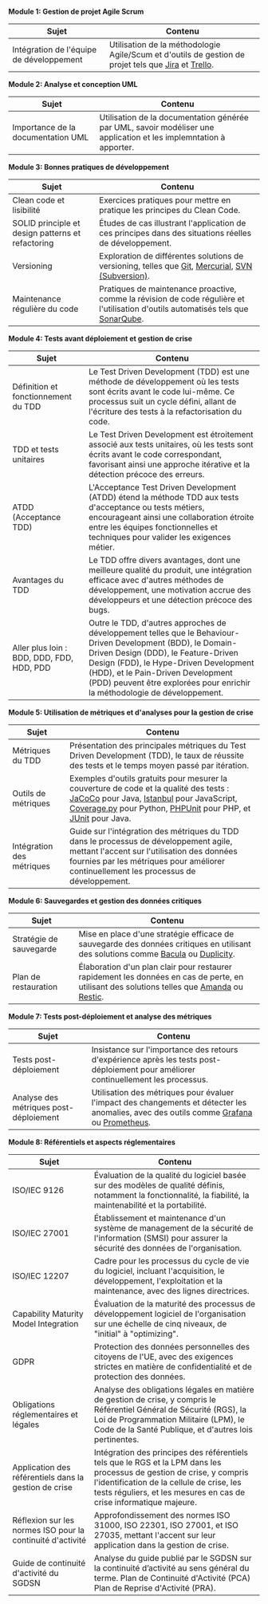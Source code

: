**Module 1: Gestion de projet Agile Scrum**

| Sujet                                              | Contenu                                                                                                       |
|----------------------------------------------------|---------------------------------------------------------------------------------------------------------------|
| Intégration de l'équipe de développement           | Utilisation de la méthodologie Agile/Scum et d'outils de gestion de projet tels que [Jira](https://www.atlassian.com/software/jira) et [Trello](https://trello.com/).                                     |

**Module 2: Analyse et conception UML**

| Sujet                                | Contenu                                                                                          |
|--------------------------------------|--------------------------------------------------------------------------------------------------|
| Importance de la documentation UML   | Utilisation de la documentation générée par UML, savoir modéliser une application et les implemntation à apporter. |

**Module 3: Bonnes pratiques de développement**

| Sujet                                       | Contenu                                                                                                                                                                    |
|---------------------------------------------|----------------------------------------------------------------------------------------------------------------------------------------------------------------------------|
| Clean code et lisibilité                    | Exercices pratiques pour mettre en pratique les principes du Clean Code.                                                                                                   |
| SOLID principle et design patterns et refactoring          | Études de cas illustrant l'application de ces principes dans des situations réelles de développement.                                                                   |
| Versioning                                  | Exploration de différentes solutions de versioning, telles que [Git](https://git-scm.com/), [Mercurial](https://www.mercurial-scm.org/), [SVN (Subversion)](https://subversion.apache.org/). |                                                            |
| Maintenance régulière du code               | Pratiques de maintenance proactive, comme la révision de code régulière et l'utilisation d'outils automatisés tels que [SonarQube](https://www.sonarqube.org/).                  |

**Module 4: Tests avant déploiement et gestion de crise**

| Sujet                                      | Contenu                                                                                                                                                                 |
|--------------------------------------------|-------------------------------------------------------------------------------------------------------------------------------------------------------------------------|
| Définition et fonctionnement du TDD | Le Test Driven Development (TDD) est une méthode de développement où les tests sont écrits avant le code lui-même. Ce processus suit un cycle défini, allant de l'écriture des tests à la refactorisation du code.   |
| TDD et tests unitaires | Le Test Driven Development est étroitement associé aux tests unitaires, où les tests sont écrits avant le code correspondant, favorisant ainsi une approche itérative et la détection précoce des erreurs.  |
| ATDD (Acceptance TDD) | L'Acceptance Test Driven Development (ATDD) étend la méthode TDD aux tests d'acceptance ou tests métiers, encourageant ainsi une collaboration étroite entre les équipes fonctionnelles et techniques pour valider les exigences métier.  |
| Avantages du TDD | Le TDD offre divers avantages, dont une meilleure qualité du produit, une intégration efficace avec d'autres méthodes de développement, une motivation accrue des développeurs et une détection précoce des bugs. |
| Aller plus loin : BDD, DDD, FDD, HDD, PDD | Outre le TDD, d'autres approches de développement telles que le Behaviour-Driven Development (BDD), le Domain-Driven Design (DDD), le Feature-Driven Design (FDD), le Hype-Driven Development (HDD), et le Pain-Driven Development (PDD) peuvent être explorées pour enrichir la méthodologie de développement.|

**Module 5: Utilisation de métriques et d'analyses pour la gestion de crise**  

| Sujet                          | Contenu                                                                                                                 |
|--------------------------------|-------------------------------------------------------------------------------------------------------------------------|
| Métriques du TDD | Présentation des principales métriques du Test Driven Development (TDD), le taux de réussite des tests et le temps moyen passé par itération. |
| Outils de métriques | Exemples d'outils gratuits pour mesurer la couverture de code et la qualité des tests : [JaCoCo](https://www.jacoco.org/) pour Java, [Istanbul](https://istanbul.js.org/) pour JavaScript, [Coverage.py](https://coverage.readthedocs.io/en/coverage-5.5/) pour Python, [PHPUnit](https://phpunit.de/) pour PHP, et [JUnit](https://junit.org/junit5/) pour Java. |
| Intégration des métriques | Guide sur l'intégration des métriques du TDD dans le processus de développement agile, mettant l'accent sur l'utilisation des données fournies par les métriques pour améliorer continuellement les processus de développement.  |  


**Module 6: Sauvegardes et gestion des données critiques**

| Sujet                            | Contenu                                                                                                           |
|----------------------------------|-------------------------------------------------------------------------------------------------------------------|
| Stratégie de sauvegarde          | Mise en place d'une stratégie efficace de sauvegarde des données critiques en utilisant des solutions  comme [Bacula](https://www.bacula.org/) ou [Duplicity](http://duplicity.nongnu.org/). |
| Plan de restauration              | Élaboration d'un plan clair pour restaurer rapidement les données en cas de perte, en utilisant des solutions  telles que [Amanda](https://www.amanda.org/) ou [Restic](https://restic.net/).           |

**Module 7: Tests post-déploiement et analyse des métriques**

| Sujet                              | Contenu                                                                                                             |
|------------------------------------|---------------------------------------------------------------------------------------------------------------------|
| Tests post-déploiement              | Insistance sur l'importance des retours d'expérience après les tests post-déploiement pour améliorer continuellement les processus.                                               |
| Analyse des métriques post-déploiement | Utilisation des métriques pour évaluer l'impact des changements et détecter les anomalies, avec des outils  comme [Grafana](https://grafana.com/) ou [Prometheus](https://prometheus.io/).                         |

**Module 8: Référentiels et aspects réglementaires**

| Sujet                | Contenu                                                                                                                                                       |
|-----------------------------------------|-----------------------------------------------------------------------------------------------------------------------------------------------------------------------|
| ISO/IEC 9126                            | Évaluation de la qualité du logiciel basée sur des modèles de qualité définis, notamment la fonctionnalité, la fiabilité, la maintenabilité et la portabilité.     |
| ISO/IEC 27001                           | Établissement et maintenance d'un système de management de la sécurité de l'information (SMSI) pour assurer la sécurité des données de l'organisation.            |
| ISO/IEC 12207                           | Cadre pour les processus du cycle de vie du logiciel, incluant l'acquisition, le développement, l'exploitation et la maintenance, avec des lignes directrices.    |
| Capability Maturity Model Integration   | Évaluation de la maturité des processus de développement logiciel de l'organisation sur une échelle de cinq niveaux, de "initial" à "optimizing".                 |
| GDPR                                    | Protection des données personnelles des citoyens de l'UE, avec des exigences strictes en matière de confidentialité et de protection des données.                       |
| Obligations réglementaires et légales | Analyse des obligations légales en matière de gestion de crise, y compris le Référentiel Général de Sécurité (RGS), la Loi de Programmation Militaire (LPM), le Code de la Santé Publique, et d'autres lois pertinentes.   |
| Application des référentiels dans la gestion de crise | Intégration des principes des référentiels tels que le RGS et la LPM dans les processus de gestion de crise, y compris l'identification de la cellule de crise, les tests réguliers, et les mesures en cas de crise informatique majeure.       |
| Réflexion sur les normes ISO pour la continuité d'activité | Approfondissement des normes ISO 31000, ISO 22301, ISO 27001, et ISO 27035, mettant l'accent sur leur application dans la gestion de crise.                                                   |
| Guide de continuité d'activité du SGDSN               | Analyse du guide publié par le SGDSN sur la continuité d’activité au sens général du terme. Plan de Continuité d'Activité (PCA) Plan de Reprise d'Activité (PRA).   |                            |
